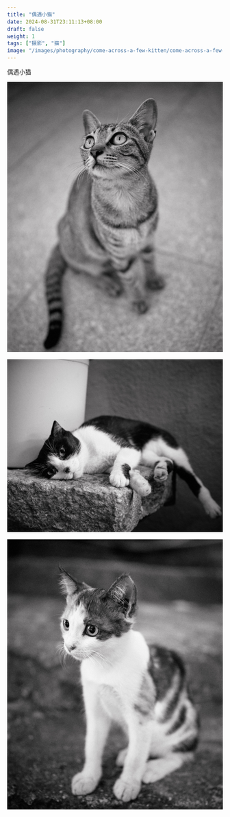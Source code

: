 ```yaml
---
title: "偶遇小猫"
date: 2024-08-31T23:11:13+08:00
draft: false
weight: 1
tags: ["摄影", "猫"]
image: "/images/photography/come-across-a-few-kitten/come-across-a-few-kitten-2.jpg"
---
```


偶遇小猫

![kitten](/images/photography/come-across-a-few-kitten/come-across-a-few-kitten-2.jpg "猜猜我在看什么")


![kitten](/images/photography/come-across-a-few-kitten/come-across-a-few-kitten-3.jpg "懒洋洋的小猫")



![kitten](/images/photography/come-across-a-few-kitten/come-across-a-few-kitten-1.jpg "可爱的小猫")


